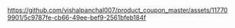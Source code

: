 

https://github.com/vishalpanchal007/product_coupon_master/assets/117709901/5c9787fe-cb66-49ee-bef9-2561bfeb184f

